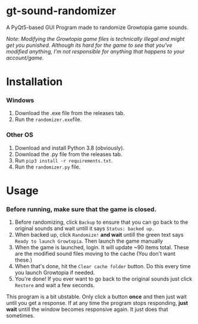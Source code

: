 # gt-sound-randomizer
A PyQt5-based GUI Program made to randomize Growtopia game sounds.

_Note: Modifying the Growtopia game files is technically illegal and might get you punished. Although its hard for the game to see that you've modified anything, I'm not responsible for anything that happens to your account/game._

# Installation

### Windows
1. Download the .exe file from the releases tab.
2. Run the `randomizer.exe`file.


### Other OS
1. Download and install Python 3.8 (obviously).
2. Download the .py file from the releases tab.
3. Run `pip3 install -r requirements.txt`.
4. Run the `randomizer.py` file.


# Usage
### Before running, **make sure that the game is closed.**
1. Before randomizing, click `Backup` to ensure that you can go back to the original sounds and wait untill it says `Status: backed up.`
2. When backed up, click `Randomize!` **and wait** untill the green text says `Ready to launch Growtopia`. Then launch the game manually
3. When the game is launched, login. It will update ~90 items total. These are the modified sound files moving to the cache (You don't want these.)
4. When that's done, hit the `Clear cache folder` button. Do this every time you launch Growtopia if needed.
5. You're done! If you ever want to go back to the original sounds just click `Restore` and wait a few seconds.

This program is a bit ubstable. Only click a button **once** and then just wait until you get a response.
If at any time the program stops responding, **just wait** untill the window becomes responsive again. It just does that sometimes.
